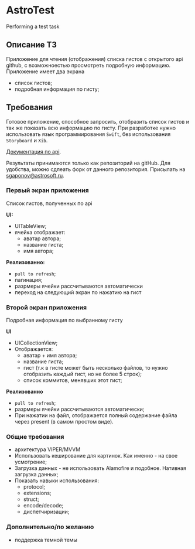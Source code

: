 # AstroTest
Performing a test task

## Описание ТЗ

Приложение для чтения (отображения) списка гистов с открытого api github, с возможноестью просмотреть подробную информацию.
Приложение имеет два экрана
- список гистов;
- подробная информация по гисту;

## Требования

Готовое приложение, способное запросить, отобразить список гистов и так же показать всю информацию по гисту.
При разработке нужно использовать язык программирования `Swift`, без использования `Storyboard` и `Xib`.

[Документация по api](https://docs.github.com/en/rest/gists/gists?apiVersion=2022-11-28#about-gists).

Результаты принимаются только как репозиторий на gitHub. Для удобства, можно сдлеать форк от данного репозитория.
Присылать на sgaponov@astrosoft.ru.

### Первый экран приложения

Список гистов, полученных по api

**UI:**
- UITableView;
- ячейка отображает:
    - аватар автора;
    - название гиста;
    - имя автора;

**Реализованно:**
- `pull to refresh`;
- пагинация;
- разрмеры ячейки рассчитываются автоматически
- переход на следующий экран по нажатию на гист

### Второй экран приложения

Подробная информация по выбранному гисту

**UI**
- UICollectionView;
- Отображается:
    - аватар + имя автора;
    - название гиста;
    - гист (т.к в гисте может быть несколько файлов, то нужно отобразить каждый гист, но не более 5 строк);
    - список коммитов, менявших этот гист;

**Реализованно**
- `pull to refresh`;
- разрмеры ячейки рассчитываются автоматически;
- При нажатии на файл, отображается полный содержание файла через present (в самом простом виде).

### Общие требования
- архитектура VIPER/MVVM
- Использовать кеширование для картинок. Как именно - на свое усмотрение;
- Загрузка данных - не использовать Alamofire и подобное. Нативная загрузка данных;
- Показать навыки использования: 
    - protocol;
    - extensions;
    - struct;
    - encode/decode;
    - диспетчиризации;

### Дополнительно/по желанию
- поддержка темной темы
